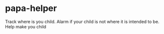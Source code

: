 # papa-helper
Track where is you child. Alarm if your child is not where it is intended to be. Help make you child 
